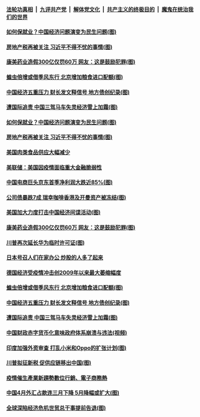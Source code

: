 ####  [法轮功真相](../../../../basic/blob/master/README.md?t=05170002) &nbsp;|&nbsp; [九评共产党](../../../../9ping.md/blob/master/README.md?t=05170002) &nbsp;|&nbsp; [解体党文化](../../../../jtdwh.md/blob/master/README.md?t=05170002)  &nbsp;|&nbsp; [共产主义的终极目的](../../../../gczydzjmd.md/blob/master/README.md?t=05170002) &nbsp;|&nbsp; [魔鬼在统治我们的世界](../../../../mgztzwmdsj.md/blob/master/README.md?t=05170002) 

#### [如何保就业？中国经济问题演变为民生问题(图)](../pages/p5/933473.md?t=05170002) 

#### [房地产税再被关注 习近平不得不忧的事情(图)](../pages/p5/933469.md?t=05170002) 

#### [康美药业造假300亿仅罚60万 网友：这是鼓励犯罪(图)](../pages/p5/933413.md?t=05170002) 

#### [蝗虫倍增或借季风东行 北京增加粮食进口配额(图)](../pages/p5/933383.md?t=05170002) 

#### [中国经济五重压力 财长发文释信号 地方债创纪录(图)](../pages/p5/933381.md?t=05170002) 

#### [遭国际追责 中国三驾马车失灵经济雪上加霜(图)](../pages/p5/933366.md?t=05170002) 

#### [如何保就业？中国经济问题演变为民生问题(图)](../pages/p5/933473.md?t=05170002) 

#### [房地产税再被关注 习近平不得不忧的事情(图)](../pages/p5/933469.md?t=05170002) 

#### [美国肉类食品供应大幅减少](../pages/p5/933462.md?t=05170002) 

#### [美联储：美国因疫情面临重大金融脆弱性](../pages/p5/933459.md?t=05170002) 

#### [中国电商巨头京东首季净利润大跌近85%(图)](../pages/p5/933458.md?t=05170002) 

#### [公司债暴跌7成 瑞幸咖啡香港及开曼资产被冻结(图)](../pages/p5/933456.md?t=05170002) 

#### [美国加大力度打击中国经济间谍活动(图)](../pages/p5/933421.md?t=05170002) 

#### [康美药业造假300亿仅罚60万 网友：这是鼓励犯罪(图)](../pages/p5/933413.md?t=05170002) 

#### [川普再次延长华为临时许可证(图)](../pages/p5/933412.md?t=05170002) 

#### [日本号召人们在家办公 炒股的人多了起来](../pages/p5/933392.md?t=05170002) 

#### [德国经济受疫情冲击创2009年以来最大萎缩幅度](../pages/p5/933391.md?t=05170002) 

#### [蝗虫倍增或借季风东行 北京增加粮食进口配额(图)](../pages/p5/933383.md?t=05170002) 

#### [中国经济五重压力 财长发文释信号 地方债创纪录(图)](../pages/p5/933381.md?t=05170002) 

#### [遭国际追责 中国三驾马车失灵经济雪上加霜(图)](../pages/p5/933366.md?t=05170002) 

#### [中国财政赤字货币化意味政府体系崩溃与违法(视频)](../pages/p5/933280.md?t=05170002) 

#### [印度加强外资审查 打乱小米和Oppo的扩张计划(图)](../pages/p5/933343.md?t=05170002) 

#### [川普拟征新税 促供应链移出中国(图)](../pages/p5/933342.md?t=05170002) 

#### [疫情催生產業新趨勢數位行銷、電子商務熱](../pages/p5/933323.md?t=05170002) 

#### [中国4月外汇占款连三月下降 5月降幅或扩大(图)](../pages/p5/933311.md?t=05170002) 

#### [全球深陷经济危机世贸总干事提前告退(图)](../pages/p5/933309.md?t=05170002) 

